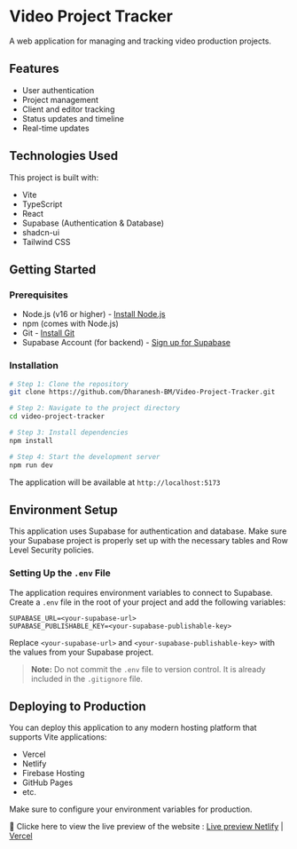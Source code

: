 # Video Project Tracker

A web application for managing and tracking video production projects.

## Features

- User authentication
- Project management
- Client and editor tracking
- Status updates and timeline
- Real-time updates

## Technologies Used

This project is built with:

- Vite
- TypeScript
- React
- Supabase (Authentication & Database)
- shadcn-ui
- Tailwind CSS

## Getting Started

### Prerequisites

- Node.js (v16 or higher) - [Install Node.js](https://nodejs.org/)
- npm (comes with Node.js)
- Git - [Install Git](https://git-scm.com/downloads)
- Supabase Account (for backend) - [Sign up for Supabase](https://supabase.com/)

### Installation

```sh
# Step 1: Clone the repository
git clone https://github.com/Dharanesh-BM/Video-Project-Tracker.git

# Step 2: Navigate to the project directory
cd video-project-tracker

# Step 3: Install dependencies
npm install

# Step 4: Start the development server
npm run dev
```

The application will be available at `http://localhost:5173`

## Environment Setup

This application uses Supabase for authentication and database. Make sure your Supabase project is properly set up with the necessary tables and Row Level Security policies.

### Setting Up the `.env` File

The application requires environment variables to connect to Supabase. Create a `.env` file in the root of your project and add the following variables:

```env
SUPABASE_URL=<your-supabase-url>
SUPABASE_PUBLISHABLE_KEY=<your-supabase-publishable-key>
```

Replace `<your-supabase-url>` and `<your-supabase-publishable-key>` with the values from your Supabase project.

> **Note:** Do not commit the `.env` file to version control. It is already included in the `.gitignore` file.

## Deploying to Production

You can deploy this application to any modern hosting platform that supports Vite applications:

- Vercel
- Netlify
- Firebase Hosting
- GitHub Pages
- etc.

Make sure to configure your environment variables for production.

🚀 Clicke here to view the live preview of the website : [Live preview Netlify](https://video-project-tracker.netlify.app/) | [Vercel](https://video-project-tracker.vercel.app/)
